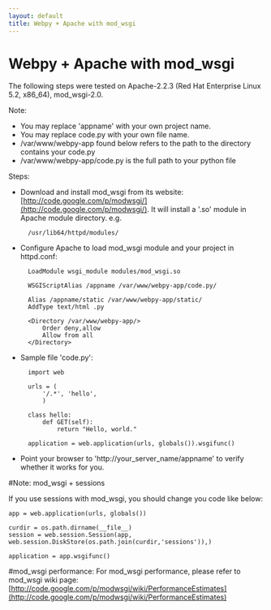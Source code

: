 ```yaml
---
layout: default
title: Webpy + Apache with mod_wsgi
---
```


# Webpy + Apache with mod_wsgi

The following steps were tested on Apache-2.2.3 (Red Hat Enterprise Linux 5.2, x86_64), mod_wsgi-2.0.

Note:

* You may replace 'appname' with your own project name.
* You may replace code.py with your own file name.
* /var/www/webpy-app found below refers to the path to the directory contains your code.py
* /var/www/webpy-app/code.py is the full path to your python file

Steps:

* Download and install mod_wsgi from its website: [http://code.google.com/p/modwsgi/](http://code.google.com/p/modwsgi/). It will install a '.so' module in Apache module directory. e.g.

        /usr/lib64/httpd/modules/

* Configure Apache to load mod_wsgi module and your project in httpd.conf:

        LoadModule wsgi_module modules/mod_wsgi.so

        WSGIScriptAlias /appname /var/www/webpy-app/code.py/

        Alias /appname/static /var/www/webpy-app/static/
        AddType text/html .py

        <Directory /var/www/webpy-app/>
            Order deny,allow
            Allow from all
        </Directory>

* Sample file 'code.py':

        import web

        urls = (
            '/.*', 'hello',
            )

        class hello:
            def GET(self):
                return "Hello, world."

        application = web.application(urls, globals()).wsgifunc()

* Point your browser to 'http://your_server_name/appname' to verify whether it works for you.

#Note: mod_wsgi + sessions

If you use sessions with mod_wsgi, you should change you code like below:

    app = web.application(urls, globals())

    curdir = os.path.dirname(__file__)
    session = web.session.Session(app, web.session.DiskStore(os.path.join(curdir,'sessions')),)

    application = app.wsgifunc()

#mod_wsgi performance:
For mod_wsgi performance, please refer to mod_wsgi wiki page:
    [http://code.google.com/p/modwsgi/wiki/PerformanceEstimates](http://code.google.com/p/modwsgi/wiki/PerformanceEstimates)